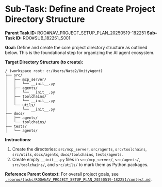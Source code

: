 # Sub-Task: Define and Create Project Directory Structure

**Parent Task ID:** ROO#NAV_PROJECT_SETUP_PLAN_20250519-182251
**Sub-Task ID:** ROO#SUB_182251_S001

**Goal:**
Define and create the core project directory structure as outlined below. This is the foundational step for organizing the AI agent ecosystem.

**Target Directory Structure (to create):**
```
/ (workspace root: c:/Users/Nate2/UnityAgent)
├── src/
│   ├── mcp_server/
│   │   └── __init__.py
│   ├── agents/
│   │   └── __init__.py
│   ├── toolchains/
│   │   └── __init__.py
│   └── utils/
│       └── __init__.py
├── docs/
│   ├── agents/
│   └── toolchains/
├── tests/
│   └── agents/
```

**Instructions:**
1. Create the directories: `src/mcp_server`, `src/agents`, `src/toolchains`, `src/utils`, `docs/agents`, `docs/toolchains`, `tests/agents`.
2. Create empty `__init__.py` files in `src/mcp_server/`, `src/agents/`, `src/toolchains/`, and `src/utils/` to mark them as Python packages.

**Reference Parent Context:**
For overall project goals, see [`.rooroo/tasks/ROO#NAV_PROJECT_SETUP_PLAN_20250519-182251/context.md`](.rooroo/tasks/ROO#NAV_PROJECT_SETUP_PLAN_20250519-182251/context.md).